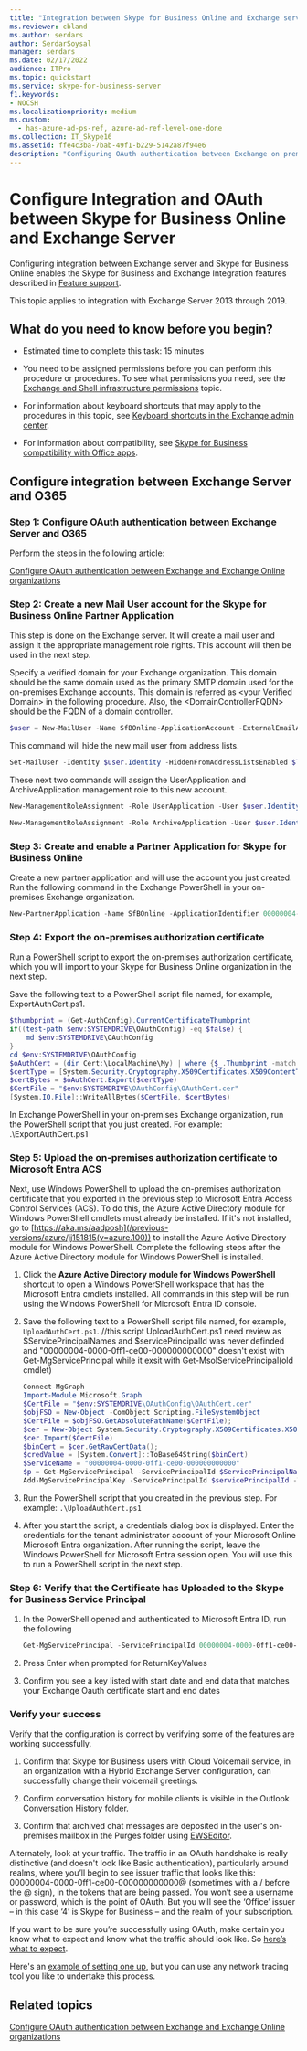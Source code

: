 ```yaml
---
title: "Integration between Skype for Business Online and Exchange server"
ms.reviewer: cbland
ms.author: serdars
author: SerdarSoysal
manager: serdars
ms.date: 02/17/2022
audience: ITPro
ms.topic: quickstart
ms.service: skype-for-business-server
f1.keywords:
- NOCSH
ms.localizationpriority: medium
ms.custom:
  - has-azure-ad-ps-ref, azure-ad-ref-level-one-done
ms.collection: IT_Skype16
ms.assetid: ffe4c3ba-7bab-49f1-b229-5142a87f94e6
description: "Configuring OAuth authentication between Exchange on premises and Skype for Business Online enables the Skype for Business and Exchange Integration features described in Feature support."
---
```


# Configure Integration and OAuth between Skype for Business Online and Exchange Server 

Configuring integration between Exchange server and Skype for Business Online enables the Skype for Business and Exchange Integration features described in [Feature support](../../plan-your-deployment/integrate-with-exchange/integrate-with-exchange.md#feature_support).

This topic applies to integration with Exchange Server 2013 through 2019.

## What do you need to know before you begin?

- Estimated time to complete this task: 15 minutes

-  You need to be assigned permissions before you can perform this procedure or procedures. To see what permissions you need, see the [Exchange and Shell infrastructure permissions](/exchange/exchange-and-shell-infrastructure-permissions-exchange-2013-help) topic.

- For information about keyboard shortcuts that may apply to the procedures in this topic, see [Keyboard shortcuts in the Exchange admin center]( https://go.microsoft.com/fwlink/p/?LinkId=746512).

- For information about compatibility, see [Skype for Business compatibility with Office apps](../../plan-your-deployment/clients-and-devices/compatibility-with-office.md).

## Configure integration between Exchange Server and O365

### Step 1: Configure OAuth authentication between Exchange Server and O365

Perform the steps in the following article:

[Configure OAuth authentication between Exchange and Exchange Online organizations](/exchange/configure-oauth-authentication-between-exchange-and-exchange-online-organizations-exchange-2013-help)

### Step 2: Create a new Mail User account for the Skype for Business Online Partner Application

This step is done on the Exchange server. It will create a mail user and assign it the appropriate management role rights. This account will then be used in the next step.

Specify a verified domain for your Exchange organization. This domain should be the same domain used as the primary SMTP domain used for the on-premises Exchange accounts. This domain is referred as \<your Verified Domain\> in the following procedure. Also, the \<DomainControllerFQDN\> should be the FQDN of a domain controller.

```powershell
$user = New-MailUser -Name SfBOnline-ApplicationAccount -ExternalEmailAddress SfBOnline-ApplicationAccount@<your Verified Domain> -DomainController <DomainControllerFQDN>
```

This command will hide the new mail user from address lists.

```powershell
Set-MailUser -Identity $user.Identity -HiddenFromAddressListsEnabled $True -DomainController <DomainControllerFQDN>
```

These next two commands will assign the UserApplication and ArchiveApplication management role to this new account.

```powershell
New-ManagementRoleAssignment -Role UserApplication -User $user.Identity -DomainController <DomainControllerFQDN>
```

```powershell
New-ManagementRoleAssignment -Role ArchiveApplication -User $user.Identity -DomainController <DomainControllerFQDN>
```

### Step 3: Create and enable a Partner Application for Skype for Business Online 

Create a new partner application and will use the account you just created. Run the following command in the Exchange PowerShell in your on-premises Exchange organization.

```powershell
New-PartnerApplication -Name SfBOnline -ApplicationIdentifier 00000004-0000-0ff1-ce00-000000000000 -Enabled $True -LinkedAccount $user.Identity
```

### Step 4: Export the on-premises authorization certificate

Run a PowerShell script to export the on-premises authorization certificate, which you will import to your Skype for Business Online organization in the next step.

Save the following text to a PowerShell script file named, for example, ExportAuthCert.ps1.

```powershell
$thumbprint = (Get-AuthConfig).CurrentCertificateThumbprint
if((test-path $env:SYSTEMDRIVE\OAuthConfig) -eq $false) {
    md $env:SYSTEMDRIVE\OAuthConfig
}
cd $env:SYSTEMDRIVE\OAuthConfig
$oAuthCert = (dir Cert:\LocalMachine\My) | where {$_.Thumbprint -match $thumbprint}
$certType = [System.Security.Cryptography.X509Certificates.X509ContentType]::Cert
$certBytes = $oAuthCert.Export($certType)
$CertFile = "$env:SYSTEMDRIVE\OAuthConfig\OAuthCert.cer"
[System.IO.File]::WriteAllBytes($CertFile, $certBytes)
```

In Exchange PowerShell in your on-premises Exchange organization, run the PowerShell script that you just created. For example: .\ExportAuthCert.ps1

<a name='step-5-upload-the-on-premises-authorization-certificate-to-azure-active-directory-acs'></a>

### Step 5: Upload the on-premises authorization certificate to Microsoft Entra ACS

Next, use Windows PowerShell to upload the on-premises authorization certificate that you exported in the previous step to Microsoft Entra Access Control Services (ACS). To do this, the Azure Active Directory module for Windows PowerShell cmdlets must already be installed. If it's not installed, go to [https://aka.ms/aadposh](/previous-versions/azure/jj151815(v=azure.100)) to install the Azure Active Directory module for Windows PowerShell. Complete the following steps after the Azure Active Directory module for Windows PowerShell is installed.

1. Click the **Azure Active Directory module for Windows PowerShell** shortcut to open a Windows PowerShell workspace that has the Microsoft Entra cmdlets installed. All commands in this step will be run using the Windows PowerShell for Microsoft Entra ID console.

2. Save the following text to a PowerShell script file named, for example,  `UploadAuthCert.ps1`.
   //this script UploadAuthCert.ps1 need review as $ServicePrincipalNames and $servicePrincipalId was never definded and "00000004-0000-0ff1-ce00-000000000000" doesn't exist with Get-MgServicePrincipal while it exsit with Get-MsolServicePrincipal(old cmdlet)

   ```powershell
   Connect-MgGraph
   Import-Module Microsoft.Graph
   $CertFile = "$env:SYSTEMDRIVE\OAuthConfig\OAuthCert.cer"
   $objFSO = New-Object -ComObject Scripting.FileSystemObject
   $CertFile = $objFSO.GetAbsolutePathName($CertFile);
   $cer = New-Object System.Security.Cryptography.X509Certificates.X509Certificate
   $cer.Import($CertFile)
   $binCert = $cer.GetRawCertData();
   $credValue = [System.Convert]::ToBase64String($binCert)
   $ServiceName = "00000004-0000-0ff1-ce00-000000000000"
   $p = Get-MgServicePrincipal -ServicePrincipalId $ServicePrincipalNames
   Add-MgServicePrincipalKey -ServicePrincipalId $servicePrincipalId -Type asymmetric -Usage Verify -Value $credValue
   ```

4. Run the PowerShell script that you created in the previous step. For example:  `.\UploadAuthCert.ps1`

5. After you start the script, a credentials dialog box is displayed. Enter the credentials for the tenant administrator account of your Microsoft Online Microsoft Entra organization. After running the script, leave the Windows PowerShell for Microsoft Entra session open. You will use this to run a PowerShell script in the next step.

### Step 6: Verify that the Certificate has Uploaded to the Skype for Business Service Principal
1. In the PowerShell opened and authenticated to Microsoft Entra ID, run the following

   ```powershell
   Get-MgServicePrincipal -ServicePrincipalId 00000004-0000-0ff1-ce00-000000000000
   ```
2. Press Enter when prompted for ReturnKeyValues
3. Confirm you see a key listed with start date and end data that matches your Exchange Oauth certificate start and end dates

### Verify your success

Verify that the configuration is correct by verifying some of the features are working successfully. 

1. Confirm that Skype for Business users with Cloud Voicemail service, in an organization with a Hybrid Exchange Server configuration, can successfully change their voicemail greetings.

2. Confirm conversation history for mobile clients is visible in the Outlook Conversation History folder.

3. Confirm that archived chat messages are deposited in the user's on-premises mailbox in the Purges folder using [EWSEditor](/archive/blogs/webdav_101/where-to-get-ewseditor).

Alternately, look at your traffic. The traffic in an OAuth handshake is really distinctive (and doesn't look like Basic authentication), particularly around realms, where you’ll begin to see issuer traffic that looks like this: 00000004-0000-0ff1-ce00-000000000000@ (sometimes with a / before the @ sign), in the tokens that are being passed. You won’t see a username or password, which is the point of OAuth. But you will see   the ‘Office’ issuer – in this case ‘4’ is Skype for Business – and the realm of your subscription.

If you want to be sure you’re successfully using OAuth, make certain you know what to expect and know what the traffic should look like. So [here’s what to expect](https://tools.ietf.org/html/draft-ietf-oauth-v2-23#page-34).

Here's an [example of setting one up](/archive/blogs/kaevans/updated-fiddler-oauth-inspector), but you can use any network tracing tool you like to undertake this process.

## Related topics

[Configure OAuth authentication between Exchange and Exchange Online organizations](/exchange/configure-oauth-authentication-between-exchange-and-exchange-online-organizations-exchange-2013-help)
